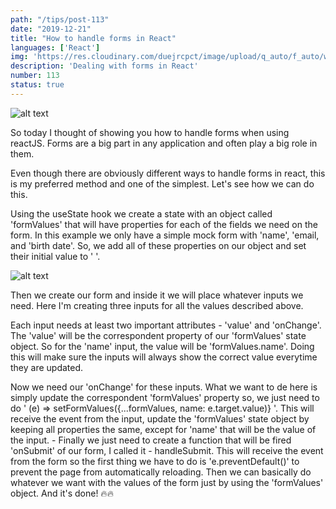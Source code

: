 ```yaml
---
path: "/tips/post-113"
date: "2019-12-21"
title: "How to handle forms in React"
languages: ['React']
img: 'https://res.cloudinary.com/duejrcpct/image/upload/q_auto/f_auto/w_1000/v1587499291/tips/113-1_t56gun.png'
description: 'Dealing with forms in React'
number: 113
status: true
---
```


![alt text](https://res.cloudinary.com/duejrcpct/image/upload/q_auto/v1589111393/tips/113-2_dgny5h.gif "Forms in React")

So today I thought of showing you how to handle forms when using reactJS. Forms are a big part in any application and often play a big role in them.

Even though there are obviously different ways to handle forms in react, this is my preferred method and one of the simplest. Let's see how we can do this.

Using the useState hook we create a state with an object called 'formValues' that will have properties for each of the fields we need on the form. In this example we only have a simple mock form with 'name', 'email, and 'birth date'. So, we add all of these properties on our object and set their initial value to ' '.

![alt text](https://res.cloudinary.com/duejrcpct/image/upload/q_auto/f_auto/w_1000/v1587499385/tips/113-3_f1j0t7.png "Forms in React")

Then we create our form and inside it we will place whatever inputs we need. Here I'm creating three inputs for all the values described above.

Each input needs at least two important attributes - 'value' and 'onChange'. The 'value' will be the correspondent property of our 'formValues' state object. So for the 'name' input, the value will be 'formValues.name'. Doing this will make sure the inputs will always show the correct value everytime they are updated.

Now we need our 'onChange' for these inputs. What we want to de here is simply update the correspondent 'formValues' property so, we just need to do ' (e) => setFormValues({...formValues, name: e.target.value)} '. This will receive the event from the input, update the 'formValues' state object by keeping all properties the same, except for 'name' that will be the value of the input. -
Finally we just need to create a function that will be fired 'onSubmit' of our form, I called it - handleSubmit. This will receive the event from the form so the first thing we have to do is 'e.preventDefault()' to prevent the page from automatically reloading. Then we can basically do whatever we want with the values of the form just by using the 'formValues' object. And it's done! 🔥🔥